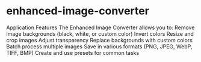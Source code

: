 # enhanced-image-converter
Application Features 
The Enhanced Image Converter allows you to:  Remove image backgrounds (black, white, or custom color) Invert colors Resize and crop images Adjust transparency Replace backgrounds with custom colors Batch process multiple images Save in various formats (PNG, JPEG, WebP, TIFF, BMP) Create and use presets for common tasks
